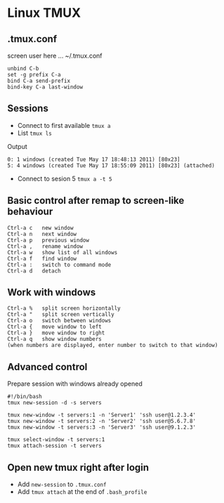 # Linux TMUX

## .tmux.conf

screen user here ... ~/.tmux.conf

    unbind C-b
    set -g prefix C-a
    bind C-a send-prefix
    bind-key C-a last-window

## Sessions

* Connect to first available `tmux a`
* List `tmux ls`

Output

    0: 1 windows (created Tue May 17 18:48:13 2011) [80x23]
    5: 4 windows (created Tue May 17 18:55:09 2011) [80x23] (attached)

* Connect to sesion 5 `tmux a -t 5`

## Basic control after remap to screen-like behaviour

    Ctrl-a c   new window
    Ctrl-a n   next window
    Ctrl-a p   previous window
    Ctrl-a ,   rename window
    Ctrl-a w   show list of all windows
    Ctrl-a f   find window
    Ctrl-a :   switch to command mode
    Ctrl-a d   detach

## Work with windows

    Ctrl-a %   split screen horizontally
    Ctrl-a "   split screen vertically
    Ctrl-a o   switch between windows
    Ctrl-a {   move window to left
    Ctrl-a }   move window to right
    Ctrl-a q   show window numbers
    (when numbers are displayed, enter number to switch to that window)

## Advanced control

Prepare session with windows already opened

    #!/bin/bash
    tmux new-session -d -s servers

    tmux new-window -t servers:1 -n 'Server1' 'ssh user@1.2.3.4'
    tmux new-window -t servers:2 -n 'Server2' 'ssh user@5.6.7.8'
    tmux new-window -t servers:3 -n 'Server3' 'ssh user@9.1.2.3'

    tmux select-window -t servers:1
    tmux attach-session -t servers

## Open new tmux right after login

* Add `new-session` to `.tmux.conf`
* Add `tmux attach` at the end of `.bash_profile`
